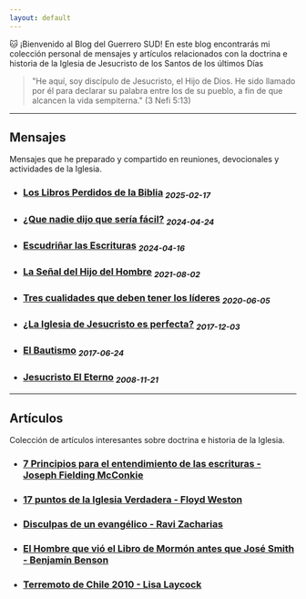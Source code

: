 ```yaml
---
layout: default
---
```


🐱 ¡Bienvenido al Blog del Guerrero SUD!
En este blog encontrarás mi colección personal de mensajes y artículos relacionados con la doctrina e historia de la Iglesia de Jesucristo de los Santos de los últimos Días
> "He aquí, soy discípulo de Jesucristo, el Hijo de Dios. He sido llamado por él para declarar su palabra entre los de su pueblo, a fin de que alcancen la vida sempiterna."
(3 Nefi 5:13)
 
---

## Mensajes
Mensajes que he preparado y compartido en reuniones, devocionales y actividades de la Iglesia.

- ### [Los Libros Perdidos de la Biblia](https://getupnote.com/share/notes/V9blG8NdJzNSb4CtOnYQb8L2yxr2/242b14e5-ef0b-47dc-8942-1af6514b016e) <sub>*2025-02-17*</sub>

- ### [¿Que nadie dijo que sería fácil?](https://getupnote.com/share/notes/V9blG8NdJzNSb4CtOnYQb8L2yxr2/8f7a0dfd-8b4e-422f-90ba-a1c05ea62375) <sub>*2024-04-24*</sub>

- ### [Escudriñar las Escrituras](https://getupnote.com/share/notes/V9blG8NdJzNSb4CtOnYQb8L2yxr2/bdc7f8b8-24a3-4b39-9605-d79a995d98bd)  <sub>*2024-04-16*</sub>

- ### [La Señal del Hijo del Hombre](https://getupnote.com/share/notes/V9blG8NdJzNSb4CtOnYQb8L2yxr2/948476a3-f75a-4198-a351-7917996c4083) <sub>*2021-08-02*</sub>

- ### [Tres cualidades que deben tener los líderes](https://getupnote.com/share/notes/V9blG8NdJzNSb4CtOnYQb8L2yxr2/7a1dec4e-2059-463e-ba0c-a167f72670ec) <sub>*2020-06-05*</sub>

- ### [¿La Iglesia de Jesucristo es perfecta?](https://getupnote.com/share/notes/V9blG8NdJzNSb4CtOnYQb8L2yxr2/dd05c2cc-d460-4392-a995-bac12c1c16dd) <sub>*2017-12-03*</sub>

- ### [El Bautismo](https://getupnote.com/share/notes/V9blG8NdJzNSb4CtOnYQb8L2yxr2/6c68d516-53d9-4c94-9e1b-dba35e6aff4b) <sub>*2017-06-24*</sub>

- ### [Jesucristo El Eterno](https://getupnote.com/share/notes/V9blG8NdJzNSb4CtOnYQb8L2yxr2/5585111a-891d-4d5a-88b8-b6ab5a67faec) <sub>*2008-11-21*</sub>

---

## Artículos
Colección de artículos interesantes sobre doctrina e historia de la Iglesia.

- ### [7 Principios para el entendimiento de las escrituras - Joseph Fielding McConkie](https://getupnote.com/share/notes/V9blG8NdJzNSb4CtOnYQb8L2yxr2/f9b0556a-15b5-407c-9887-9dbc7d8a285a)

- ### [17 puntos de la Iglesia Verdadera - Floyd Weston](https://getupnote.com/share/notes/V9blG8NdJzNSb4CtOnYQb8L2yxr2/2d9f017d-dc8f-4bae-bf3c-e8b757fdfdce)
  
- ### [Disculpas de un evangélico - Ravi Zacharias](https://getupnote.com/share/notes/V9blG8NdJzNSb4CtOnYQb8L2yxr2/8fdade78-776f-439e-b2fa-d7ea99664cb1)
  
- ### [El Hombre que vió el Libro de Mormón antes que José Smith - Benjamín Benson](https://getupnote.com/share/notes/V9blG8NdJzNSb4CtOnYQb8L2yxr2/569268a5-4b5c-4d43-be8d-e0ee5004d8d0)

- ### [Terremoto de Chile 2010 - Lisa Laycock](https://getupnote.com/share/notes/V9blG8NdJzNSb4CtOnYQb8L2yxr2/46be227b-27e2-4783-9ec9-6973b00fe17c)